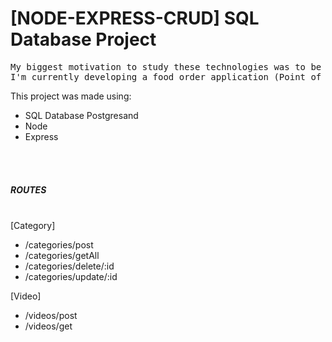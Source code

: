 # [NODE-EXPRESS-CRUD] SQL Database Project

<pre>
My biggest motivation to study these technologies was to be able to create an application that could run not only in FrontEnd but also on the BackEnd.
I'm currently developing a food order application (Point of Sale) and i needed to save the data somewhere, so i decided to study the technologies below to learn more and be able to make the POS run 100%.
</pre>

This project was made using:
- SQL Database Postgresand
- Node
- Express

</br>
</br>

##### ROUTES
</br>
[Category]

- /categories/post
- /categories/getAll
- /categories/delete/:id
- /categories/update/:id

[Video]

- /videos/post
- /videos/get